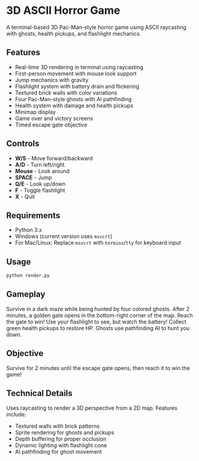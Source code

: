 # 3D ASCII Horror Game

A terminal-based 3D Pac-Man-style horror game using ASCII raycasting with ghosts, health pickups, and flashlight mechanics.

## Features

- Real-time 3D rendering in terminal using raycasting
- First-person movement with mouse look support
- Jump mechanics with gravity
- Flashlight system with battery drain and flickering
- Textured brick walls with color variations
- Four Pac-Man-style ghosts with AI pathfinding
- Health system with damage and health pickups
- Minimap display
- Game over and victory screens
- Timed escape gate objective

## Controls

- **W/S** - Move forward/backward
- **A/D** - Turn left/right
- **Mouse** - Look around
- **SPACE** - Jump
- **Q/E** - Look up/down
- **F** - Toggle flashlight
- **X** - Quit

## Requirements

- Python 3.x
- Windows (current version uses `msvcrt`)
- For Mac/Linux: Replace `msvcrt` with `termios`/`tty` for keyboard input

## Usage

```bash
python render.py
```

## Gameplay

Survive in a dark maze while being hunted by four colored ghosts. After 2 minutes, a golden gate opens in the bottom-right corner of the map. Reach the gate to win! Use your flashlight to see, but watch the battery! Collect green health pickups to restore HP. Ghosts use pathfinding AI to hunt you down.

## Objective

Survive for 2 minutes until the escape gate opens, then reach it to win the game!

## Technical Details

Uses raycasting to render a 3D perspective from a 2D map. Features include:
- Textured walls with brick patterns
- Sprite rendering for ghosts and pickups
- Depth buffering for proper occlusion
- Dynamic lighting with flashlight cone
- AI pathfinding for ghost movement